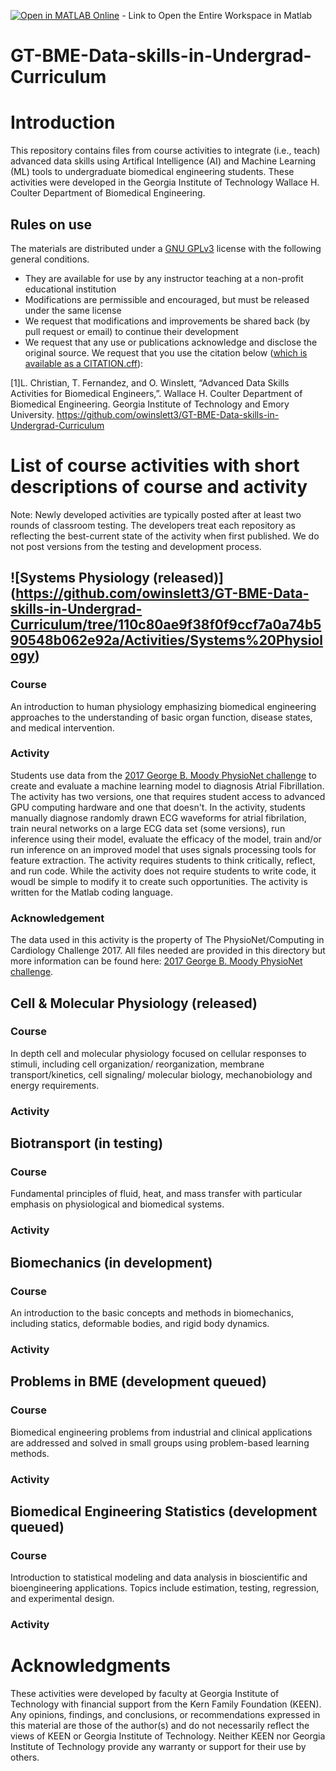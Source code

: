 [![Open in MATLAB Online](https://www.mathworks.com/images/responsive/global/open-in-matlab-online.svg)](https://matlab.mathworks.com/open/github/v1?repo=owinslett3/GT-BME-Data-skills-in-Undergrad-Curriculum) - Link to Open the Entire Workspace in Matlab
# GT-BME-Data-skills-in-Undergrad-Curriculum
# Introduction
This repository contains files from course activities to integrate (i.e., teach) advanced data skills using Artifical Intelligence (AI) and Machine Learning (ML) tools to undergraduate biomedical engineering students. These activities were developed in the Georgia Institute of Technology Wallace H. Coulter Department of Biomedical Engineering. 

## Rules on use
The materials are distributed under a [GNU GPLv3]([url](https://choosealicense.com/licenses/gpl-3.0/)) license with the following general conditions.
* They are available for use by any instructor teaching at a non-profit educational institution 
* Modifications are permissible and encouraged, but must be released under the same license
* We request that modifications and improvements be shared back (by pull request or email) to continue their development
* We request that any use or publications acknowledge and disclose the original source.
 We request that you use the citation below ([which is available as a CITATION.cff]([url](https://github.com/owinslett3/GT-BME-Data-skills-in-Undergrad-Curriculum/blob/main/CITATION.cff))):

[1]L. Christian, T. Fernandez, and O. Winslett, “Advanced Data Skills Activities for Biomedical Engineers,”. Wallace H. Coulter Department of Biomedical Engineering. Georgia Institute of Technology and Emory University. https://github.com/owinslett3/GT-BME-Data-skills-in-Undergrad-Curriculum
‌
  
# List of course activities with short descriptions of course and activity
Note: Newly developed activities are typically posted after at least two rounds of classroom testing. The developers treat each repository as reflecting the best-current state of the activity when first published. We do not post versions from the testing and development process.
## ![Systems Physiology (released)] (https://github.com/owinslett3/GT-BME-Data-skills-in-Undergrad-Curriculum/tree/110c80ae9f38f0f9ccf7a0a74b590548b062e92a/Activities/Systems%20Physiology)   
###  Course
An introduction to human physiology emphasizing biomedical engineering approaches to the understanding of basic organ function, disease states, and medical intervention.
###  Activity 
Students use data from the [2017 George B. Moody PhysioNet challenge]([url](https://physionet.org/content/challenge-2017/1.0.0/)) to create and evaluate a machine learning model to diagnosis Atrial Fibrillation. The activity has two versions, one that requires student access to advanced GPU computing hardware and one that doesn't. In the activity, students manually diagnose randomly drawn ECG waveforms for atrial fibrilation, train neural networks on a large ECG data set (some versions), run inference using their model, evaluate the efficacy of the model, train and/or run inference on an improved model that uses signals processing tools for feature extraction. The activity requires students to think critically, reflect, and run code. While the activity does not require students to write code, it woudl be simple to modify it to create such opportunities. The activity is written for the Matlab coding language. 
### Acknowledgement
The data used in this activity is the property of The PhysioNet/Computing in Cardiology Challenge 2017. All files needed are provided in this directory but more information can be found here: [2017 George B. Moody PhysioNet challenge]([url](https://physionet.org/content/challenge-2017/1.0.0/)).

## Cell & Molecular Physiology (released)
### Course 
In depth cell and molecular physiology focused on cellular responses to stimuli, including cell organization/ reorganization, membrane transport/kinetics, cell signaling/ molecular biology, mechanobiology and energy requirements.
### Activity

## Biotransport (in testing)
### Course
Fundamental principles of fluid, heat, and mass transfer with particular emphasis on physiological and biomedical systems.
### Activity

## Biomechanics (in development)
### Course 
An introduction to the basic concepts and methods in biomechanics, including statics, deformable bodies, and rigid body dynamics. 
### Activity

## Problems in BME (development queued)
### Course 
Biomedical engineering problems from industrial and clinical applications are addressed and solved in small groups using problem-based learning methods.
### Activity


## Biomedical Engineering Statistics (development queued) 
### Course 
Introduction to statistical modeling and data analysis in bioscientific and bioengineering applications. Topics include estimation, testing, regression, and experimental design.
### Activity



# Acknowledgments
These activities were developed by faculty at Georgia Institute of Technology with financial support from the Kern Family Foundation (KEEN). Any opinions, findings, and conclusions, or recommendations expressed in this material are those of the author(s) and do not necessarily reflect the views of KEEN or Georgia Institute of Technology. Neither KEEN nor Georgia Institute of Technology provide any warranty or support for their use by others.   
